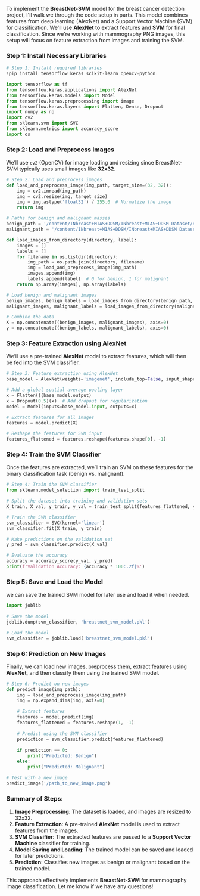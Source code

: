 To implement the **BreastNet-SVM** model for the breast cancer detection project, I'll walk we through the code setup in parts. This model combines features from deep learning (AlexNet) and a Support Vector Machine (SVM) for classification. We'll use **AlexNet** to extract features and **SVM** for final classification. Since we're working with mammography PNG images, this setup will focus on feature extraction from images and training the SVM.

### **Step 1: Install Necessary Libraries**

```python
# Step 1: Install required libraries
!pip install tensorflow keras scikit-learn opencv-python

import tensorflow as tf
from tensorflow.keras.applications import AlexNet
from tensorflow.keras.models import Model
from tensorflow.keras.preprocessing import image
from tensorflow.keras.layers import Flatten, Dense, Dropout
import numpy as np
import cv2
from sklearn.svm import SVC
from sklearn.metrics import accuracy_score
import os
```

### **Step 2: Load and Preprocess Images**

We’ll use `cv2` (OpenCV) for image loading and resizing since BreastNet-SVM typically uses small images like **32x32**.

```python
# Step 2: Load and preprocess images
def load_and_preprocess_image(img_path, target_size=(32, 32)):
    img = cv2.imread(img_path)
    img = cv2.resize(img, target_size)
    img = img.astype('float32') / 255.0  # Normalize the image
    return img

# Paths for benign and malignant masses
benign_path = '/content/INbreast+MIAS+DDSM/INbreast+MIAS+DDSM Dataset/Benign Masses'
malignant_path = '/content/INbreast+MIAS+DDSM/INbreast+MIAS+DDSM Dataset/Malignant Masses'

def load_images_from_directory(directory, label):
    images = []
    labels = []
    for filename in os.listdir(directory):
        img_path = os.path.join(directory, filename)
        img = load_and_preprocess_image(img_path)
        images.append(img)
        labels.append(label)  # 0 for benign, 1 for malignant
    return np.array(images), np.array(labels)

# Load benign and malignant images
benign_images, benign_labels = load_images_from_directory(benign_path, 0)
malignant_images, malignant_labels = load_images_from_directory(malignant_path, 1)

# Combine the data
X = np.concatenate((benign_images, malignant_images), axis=0)
y = np.concatenate((benign_labels, malignant_labels), axis=0)
```

### **Step 3: Feature Extraction using AlexNet**

We’ll use a pre-trained **AlexNet** model to extract features, which will then be fed into the SVM classifier.

```python
# Step 3: Feature extraction using AlexNet
base_model = AlexNet(weights='imagenet', include_top=False, input_shape=(32, 32, 3))

# Add a global spatial average pooling layer
x = Flatten()(base_model.output)
x = Dropout(0.5)(x)  # Add dropout for regularization
model = Model(inputs=base_model.input, outputs=x)

# Extract features for all images
features = model.predict(X)

# Reshape the features for SVM input
features_flattened = features.reshape(features.shape[0], -1)
```

### **Step 4: Train the SVM Classifier**

Once the features are extracted, we’ll train an SVM on these features for the binary classification task (benign vs. malignant).

```python
# Step 4: Train the SVM classifier
from sklearn.model_selection import train_test_split

# Split the dataset into training and validation sets
X_train, X_val, y_train, y_val = train_test_split(features_flattened, y, test_size=0.2, random_state=42)

# Train the SVM classifier
svm_classifier = SVC(kernel='linear')
svm_classifier.fit(X_train, y_train)

# Make predictions on the validation set
y_pred = svm_classifier.predict(X_val)

# Evaluate the accuracy
accuracy = accuracy_score(y_val, y_pred)
print(f'Validation Accuracy: {accuracy * 100:.2f}%')
```

### **Step 5: Save and Load the Model**

we can save the trained SVM model for later use and load it when needed.

```python
import joblib

# Save the model
joblib.dump(svm_classifier, 'breastnet_svm_model.pkl')

# Load the model
svm_classifier = joblib.load('breastnet_svm_model.pkl')
```

### **Step 6: Prediction on New Images**

Finally, we can load new images, preprocess them, extract features using **AlexNet**, and then classify them using the trained SVM model.

```python
# Step 6: Predict on new images
def predict_image(img_path):
    img = load_and_preprocess_image(img_path)
    img = np.expand_dims(img, axis=0)
    
    # Extract features
    features = model.predict(img)
    features_flattened = features.reshape(1, -1)
    
    # Predict using the SVM classifier
    prediction = svm_classifier.predict(features_flattened)
    
    if prediction == 0:
        print("Predicted: Benign")
    else:
        print("Predicted: Malignant")

# Test with a new image
predict_image('/path_to_new_image.png')
```

### **Summary of Steps**:
1. **Image Preprocessing**: The dataset is loaded, and images are resized to 32x32.
2. **Feature Extraction**: A pre-trained **AlexNet** model is used to extract features from the images.
3. **SVM Classifier**: The extracted features are passed to a **Support Vector Machine** classifier for training.
4. **Model Saving and Loading**: The trained model can be saved and loaded for later predictions.
5. **Prediction**: Classifies new images as benign or malignant based on the trained model.

This approach effectively implements **BreastNet-SVM** for mammography image classification. Let me know if we have any questions!
